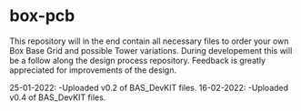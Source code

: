 # box-pcb
This repository will in the end contain all necessary files to order your own Box Base Grid and possible Tower variations.
During developement this will be a follow along the design process repository.
Feedback is greatly appreciated for improvements of the design.

25-01-2022: -Uploaded v0.2 of BAS_DevKIT files.
16-02-2022: -Uploaded v0.4 of BAS_DevKIT files.
